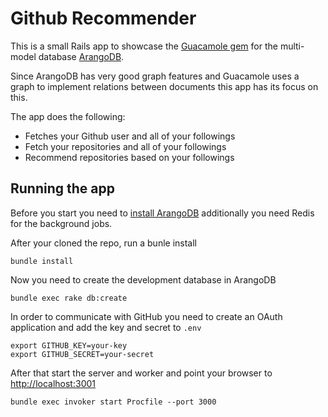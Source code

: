 # Github Recommender

This is a small Rails app to showcase the [Guacamole gem](http://guacamolegem.org) for the multi-model database [ArangoDB](https://www.arangodb.com).

Since ArangoDB has very good graph features and Guacamole uses a graph to implement relations between documents this app has its focus on this.

The app does the following:

* Fetches your Github user and all of your followings
* Fetch your repositories and all of your followings
* Recommend repositories based on your followings

## Running the app

Before you start you need to [install ArangoDB](https://www.arangodb.com/install) additionally you need Redis for the background jobs.

After your cloned the repo, run a bunle install

```shell
bundle install
```

Now you need to create the development database in ArangoDB

```shell
bundle exec rake db:create
```

In order to communicate with GitHub you need to create an OAuth application and add the key and secret to `.env`

```shell
export GITHUB_KEY=your-key
export GITHUB_SECRET=your-secret
```

After that start the server and worker and point your browser to <http://localhost:3001>

```shell
bundle exec invoker start Procfile --port 3000 
```

